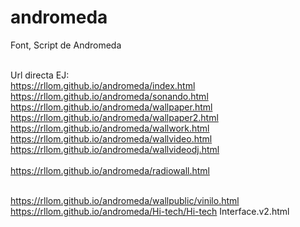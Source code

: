 # andromeda
Font, Script de Andromeda <br><br>

Url directa EJ:   
https://rllom.github.io/andromeda/index.html <br>
https://rllom.github.io/andromeda/sonando.html <br>
https://rllom.github.io/andromeda/wallpaper.html <br>
https://rllom.github.io/andromeda/wallpaper2.html <br>
https://rllom.github.io/andromeda/wallwork.html <br>
https://rllom.github.io/andromeda/wallvideo.html <br>
https://rllom.github.io/andromeda/wallvideodj.html <br><br>
https://rllom.github.io/andromeda/radiowall.html <br><br>

https://rllom.github.io/andromeda/wallpublic/vinilo.html <br>
https://rllom.github.io/andromeda/Hi-tech/Hi-tech Interface.v2.html
